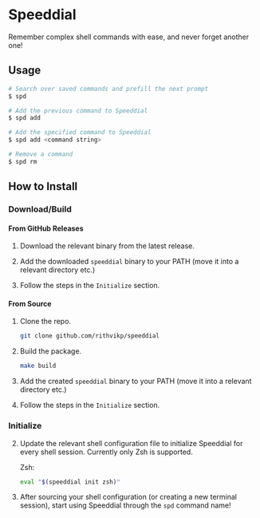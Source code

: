 # Speeddial

Remember complex shell commands with ease, and never forget another one!


## Usage

```sh
# Search over saved commands and prefill the next prompt
$ spd

# Add the previous command to Speeddial
$ spd add

# Add the specified command to Speeddial
$ spd add <command string>

# Remove a command
$ spd rm
```

## How to Install

### Download/Build
#### From GitHub Releases
1. Download the relevant binary from the latest release.

2. Add the downloaded `speeddial` binary to your PATH (move it into a relevant directory etc.)

3. Follow the steps in the `Initialize` section.

#### From Source
1. Clone the repo.

    ```sh
    git clone github.com/rithvikp/speeddial
    ```

2. Build the package.

    ```bash
    make build
    ```

3. Add the created `speeddial` binary to your PATH (move it into a relevant directory etc.)

4. Follow the steps in the `Initialize` section.

### Initialize

2. Update the relevant shell configuration file to initialize Speeddial for every shell session.
   Currently only Zsh is supported.

    Zsh:
    ```sh
    eval "$(speeddial init zsh)"
    ```

3. After sourcing your shell configuration (or creating a new terminal session), start using
   Speeddial through the `spd` command name!
